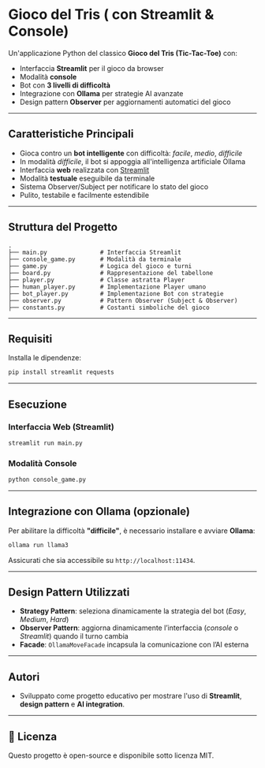 # Gioco del Tris ( con Streamlit & Console)

Un'applicazione Python del classico **Gioco del Tris (Tic-Tac-Toe)** con:
- Interfaccia **Streamlit** per il gioco da browser
- Modalità **console**
- Bot con **3 livelli di difficoltà**
- Integrazione con **Ollama** per strategie AI avanzate
- Design pattern **Observer** per aggiornamenti automatici del gioco

---

##  Caratteristiche Principali

- Gioca contro un **bot intelligente** con difficoltà: *facile*, *medio*, *difficile*
- In modalità *difficile*, il bot si appoggia all'intelligenza artificiale Ollama
- Interfaccia **web** realizzata con [Streamlit](https://streamlit.io/)
-  Modalità **testuale** eseguibile da terminale
- Sistema Observer/Subject per notificare lo stato del gioco
- Pulito, testabile e facilmente estendibile

---

##  Struttura del Progetto

```
.
├── main.py               # Interfaccia Streamlit
├── console_game.py       # Modalità da terminale
├── game.py               # Logica del gioco e turni
├── board.py              # Rappresentazione del tabellone
├── player.py             # Classe astratta Player
├── human_player.py       # Implementazione Player umano
├── bot_player.py         # Implementazione Bot con strategie
├── observer.py           # Pattern Observer (Subject & Observer)
├── constants.py          # Costanti simboliche del gioco
```

---

##  Requisiti

Installa le dipendenze:

```bash
pip install streamlit requests
```

---

##  Esecuzione

###  Interfaccia Web (Streamlit)

```bash
streamlit run main.py
```

###  Modalità Console

```bash
python console_game.py
```

---

##  Integrazione con Ollama (opzionale)

Per abilitare la difficoltà **"difficile"**, è necessario installare e avviare **Ollama**:

```bash
ollama run llama3
```

Assicurati che sia accessibile su `http://localhost:11434`.

---

##  Design Pattern Utilizzati

- **Strategy Pattern**: seleziona dinamicamente la strategia del bot (*Easy*, *Medium*, *Hard*)
- **Observer Pattern**: aggiorna dinamicamente l’interfaccia (*console* o *Streamlit*) quando il turno cambia
- **Facade**: `OllamaMoveFacade` incapsula la comunicazione con l’AI esterna

---



##  Autori

- Sviluppato come progetto educativo per mostrare l'uso di **Streamlit**, **design pattern** e **AI integration**.

---

## 📜 Licenza

Questo progetto è open-source e disponibile sotto licenza MIT.
